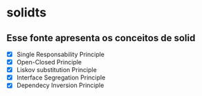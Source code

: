 # solidts

## Esse fonte apresenta os conceitos de solid 

  - [x] Single Responsability Principle
  - [x] Open-Closed Principle
  - [x] Liskov substitution Principle
  - [x] Interface Segregation Principle
  - [x] Dependecy Inversion Principle
